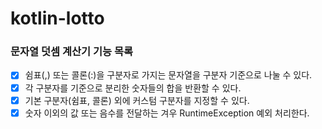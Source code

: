 # kotlin-lotto

### 문자열 덧셈 계산기 기능 목록

- [x] 쉼표(,) 또는 콜론(:)을 구분자로 가지는 문자열을 구분자 기준으로 나눌 수 있다.
- [x] 각 구분자를 기준으로 분리한 숫자들의 합을 반환할 수 있다.
- [x] 기본 구분자(쉼표, 콜론) 외에 커스텀 구분자를 지정할 수 있다.
- [x] 숫자 이외의 값 또는 음수를 전달하는 겨우 RuntimeException 예외 처리한다.